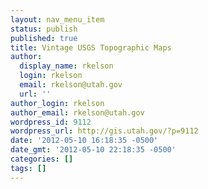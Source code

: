 ```yaml
---
layout: nav_menu_item
status: publish
published: true
title: Vintage USGS Topographic Maps
author:
  display_name: rkelson
  login: rkelson
  email: rkelson@utah.gov
  url: ''
author_login: rkelson
author_email: rkelson@utah.gov
wordpress_id: 9112
wordpress_url: http://gis.utah.gov/?p=9112
date: '2012-05-10 16:18:35 -0500'
date_gmt: '2012-05-10 22:18:35 -0500'
categories: []
tags: []
---
```


